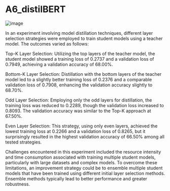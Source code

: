 # A6_distilBERT


![image](https://github.com/edvyan/A6_distilBERT/assets/46171741/45cb2efc-8cb4-439d-905c-5f3c6b9b7a1c)


In an experiment involving model distillation techniques, different layer selection strategies were employed to train student models using a teacher model. The outcomes varied as follows:

Top-K Layer Selection: Utilizing the top layers of the teacher model, the student model showed a training loss of 0.2737 and a validation loss of 0.7949, achieving a validation accuracy of 68.00%.

Bottom-K Layer Selection: Distillation with the bottom layers of the teacher model led to a slightly better training loss of 0.2376 and a comparable validation loss of 0.7908, enhancing the validation accuracy slightly to 68.70%.

Odd Layer Selection: Employing only the odd layers for distillation, the training loss was reduced to 0.2289, though the validation loss increased to 0.8093. The validation accuracy was similar to the Top-K approach at 67.50%.

Even Layer Selection: This strategy, using only even layers, achieved the lowest training loss at 0.2266 and a validation loss of 0.8265, but it surprisingly resulted in the highest validation accuracy of 66.50% among all tested strategies.

Challenges encountered in this experiment included the resource intensity and time consumption associated with training multiple student models, particularly with large datasets and complex models. To overcome these limitations, an improvement strategy could be to ensemble multiple student models that have been trained using different initial layer selection methods. Ensemble methods typically lead to better performance and greater robustness.
